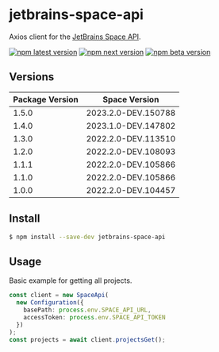 # jetbrains-space-api

Axios client for the [JetBrains Space API](https://www.jetbrains.com/help/space/api.html).

[![npm latest version](https://img.shields.io/npm/v/jetbrains-space-api/latest.svg)](https://www.npmjs.com/package/jetbrains-space-api)
[![npm next version](https://img.shields.io/npm/v/jetbrains-space-api/next.svg)](https://www.npmjs.com/package/jetbrains-space-api)
[![npm beta version](https://img.shields.io/npm/v/jetbrains-space-api/beta.svg)](https://www.npmjs.com/package/jetbrains-space-api)

## Versions
| Package Version | Space Version       |
|-----------------|---------------------|
| 1.5.0           | 2023.2.0-DEV.150788 |
| 1.4.0           | 2023.1.0-DEV.147802 |
| 1.3.0           | 2022.2.0-DEV.113510 |
| 1.2.0           | 2022.2.0-DEV.108093 |
| 1.1.1           | 2022.2.0-DEV.105866 |
| 1.1.0           | 2022.2.0-DEV.105866 |
| 1.0.0           | 2022.2.0-DEV.104457 |

## Install

```bash
$ npm install --save-dev jetbrains-space-api
```

## Usage

Basic example for getting all projects.

```typescript
const client = new SpaceApi(
  new Configuration({
    basePath: process.env.SPACE_API_URL,
    accessToken: process.env.SPACE_API_TOKEN
  })
);
const projects = await client.projectsGet();
```
